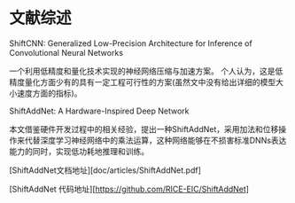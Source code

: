 # 文献综述
ShiftCNN: Generalized Low-Precision Architecture for Inference of Convolutional Neural Networks

一个利用低精度和量化技术实现的神经网络压缩与加速方案。 个人认为，这是低精度量化方面少有的具有一定工程可行性的方案(虽然文中没有给出详细的模型大小速度方面的指标)。

ShiftAddNet: A Hardware-Inspired Deep Network

本文借鉴硬件开发过程中的相关经验，提出一种ShiftAddNet，采用加法和位移操作来代替深度学习神经网络中的乘法运算，这种网络能够在不损害标准DNNs表达能力的同时，实现低功耗地推理和训练。

[ShiftAddNet文档地址][doc/articles/ShiftAddNet.pdf]

[ShiftAddNet 代码地址][https://github.com/RICE-EIC/ShiftAddNet]

